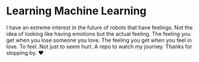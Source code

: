 # Learning Machine Learning
I have an extreme interest in the future of robots that have feelings.
Not the idea of looking like having emotions but the actual feeling.
The feeling you get when you lose someone you love. 
The feeling you get when you feel in love.
To feel. Not just to seem hurt.
A repo to watch my journey. Thanks for stopping by. ❤️
